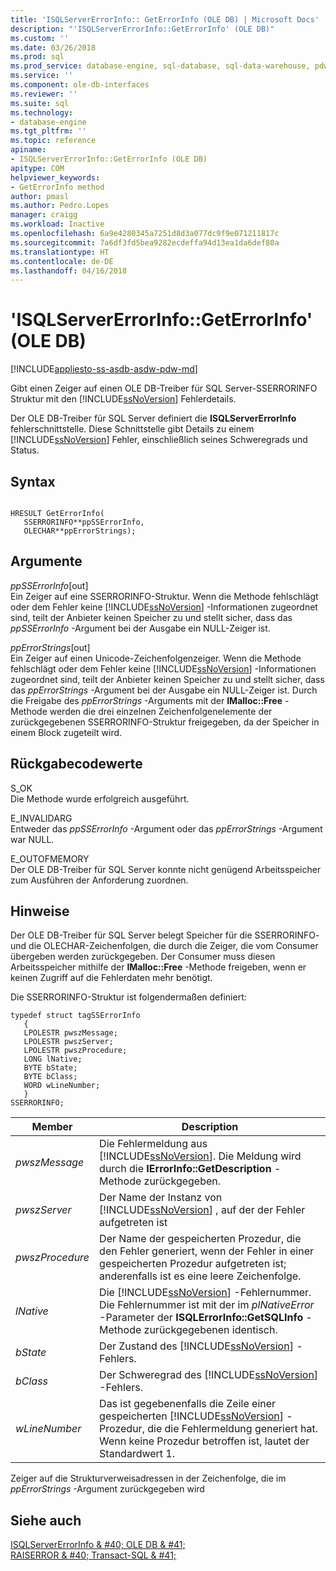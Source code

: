```yaml
---
title: 'ISQLServerErrorInfo:: GetErrorInfo (OLE DB) | Microsoft Docs'
description: "'ISQLServerErrorInfo::GetErrorInfo' (OLE DB)"
ms.custom: ''
ms.date: 03/26/2018
ms.prod: sql
ms.prod_service: database-engine, sql-database, sql-data-warehouse, pdw
ms.service: ''
ms.component: ole-db-interfaces
ms.reviewer: ''
ms.suite: sql
ms.technology:
- database-engine
ms.tgt_pltfrm: ''
ms.topic: reference
apiname:
- ISQLServerErrorInfo::GetErrorInfo (OLE DB)
apitype: COM
helpviewer_keywords:
- GetErrorInfo method
author: pmasl
ms.author: Pedro.Lopes
manager: craigg
ms.workload: Inactive
ms.openlocfilehash: 6a9e4280345a7251d8d3a077dc9f9e071211817c
ms.sourcegitcommit: 7a6df3fd5bea9282ecdeffa94d13ea1da6def80a
ms.translationtype: HT
ms.contentlocale: de-DE
ms.lasthandoff: 04/16/2018
---
```

# <a name="isqlservererrorinfogeterrorinfo-ole-db"></a>'ISQLServerErrorInfo::GetErrorInfo' (OLE DB)
[!INCLUDE[appliesto-ss-asdb-asdw-pdw-md](../../../includes/appliesto-ss-asdb-asdw-pdw-md.md)]

  Gibt einen Zeiger auf einen OLE DB-Treiber für SQL Server-SSERRORINFO Struktur mit den [!INCLUDE[ssNoVersion](../../../includes/ssnoversion-md.md)] Fehlerdetails.  
  
 Der OLE DB-Treiber für SQL Server definiert die **ISQLServerErrorInfo** fehlerschnittstelle. Diese Schnittstelle gibt Details zu einem [!INCLUDE[ssNoVersion](../../../includes/ssnoversion-md.md)] Fehler, einschließlich seines Schweregrads und Status.  

  
## <a name="syntax"></a>Syntax  
  
```  
  
HRESULT GetErrorInfo(  
   SSERRORINFO**ppSSErrorInfo,  
   OLECHAR**ppErrorStrings);  
```  
  
## <a name="arguments"></a>Argumente  
 *ppSSErrorInfo*[out]  
 Ein Zeiger auf eine SSERRORINFO-Struktur. Wenn die Methode fehlschlägt oder dem Fehler keine [!INCLUDE[ssNoVersion](../../../includes/ssnoversion-md.md)] -Informationen zugeordnet sind, teilt der Anbieter keinen Speicher zu und stellt sicher, dass das *ppSSErrorInfo* -Argument bei der Ausgabe ein NULL-Zeiger ist.  
  
 *ppErrorStrings*[out]  
 Ein Zeiger auf einen Unicode-Zeichenfolgenzeiger. Wenn die Methode fehlschlägt oder dem Fehler keine [!INCLUDE[ssNoVersion](../../../includes/ssnoversion-md.md)] -Informationen zugeordnet sind, teilt der Anbieter keinen Speicher zu und stellt sicher, dass das *ppErrorStrings* -Argument bei der Ausgabe ein NULL-Zeiger ist. Durch die Freigabe des *ppErrorStrings* -Arguments mit der **IMalloc::Free** -Methode werden die drei einzelnen Zeichenfolgenelemente der zurückgegebenen SSERRORINFO-Struktur freigegeben, da der Speicher in einem Block zugeteilt wird.  
  
## <a name="return-code-values"></a>Rückgabecodewerte  
 S_OK  
 Die Methode wurde erfolgreich ausgeführt.  
  
 E_INVALIDARG  
 Entweder das *ppSSErrorInfo* -Argument oder das *ppErrorStrings* -Argument war NULL.  
  
 E_OUTOFMEMORY  
 Der OLE DB-Treiber für SQL Server konnte nicht genügend Arbeitsspeicher zum Ausführen der Anforderung zuordnen.  
  
## <a name="remarks"></a>Hinweise  
 Der OLE DB-Treiber für SQL Server belegt Speicher für die SSERRORINFO- und die OLECHAR-Zeichenfolgen, die durch die Zeiger, die vom Consumer übergeben werden zurückgegeben. Der Consumer muss diesen Arbeitsspeicher mithilfe der **IMalloc::Free** -Methode freigeben, wenn er keinen Zugriff auf die Fehlerdaten mehr benötigt.  
  
 Die SSERRORINFO-Struktur ist folgendermaßen definiert:  
  
```  
typedef struct tagSSErrorInfo  
   {  
   LPOLESTR pwszMessage;  
   LPOLESTR pwszServer;  
   LPOLESTR pwszProcedure;  
   LONG lNative;  
   BYTE bState;  
   BYTE bClass;  
   WORD wLineNumber;  
   }  
SSERRORINFO;  
```  
  
|Member|Description|  
|------------|-----------------|  
|*pwszMessage*|Die Fehlermeldung aus [!INCLUDE[ssNoVersion](../../../includes/ssnoversion-md.md)]. Die Meldung wird durch die **IErrorInfo::GetDescription** -Methode zurückgegeben.|  
|*pwszServer*|Der Name der Instanz von [!INCLUDE[ssNoVersion](../../../includes/ssnoversion-md.md)] , auf der der Fehler aufgetreten ist|  
|*pwszProcedure*|Der Name der gespeicherten Prozedur, die den Fehler generiert, wenn der Fehler in einer gespeicherten Prozedur aufgetreten ist; anderenfalls ist es eine leere Zeichenfolge.|  
|*lNative*|Die [!INCLUDE[ssNoVersion](../../../includes/ssnoversion-md.md)] -Fehlernummer. Die Fehlernummer ist mit der im *plNativeError* -Parameter der **ISQLErrorInfo::GetSQLInfo** -Methode zurückgegebenen identisch.|  
|*bState*|Der Zustand des [!INCLUDE[ssNoVersion](../../../includes/ssnoversion-md.md)] -Fehlers.|  
|*bClass*|Der Schweregrad des [!INCLUDE[ssNoVersion](../../../includes/ssnoversion-md.md)] -Fehlers.|  
|*wLineNumber*|Das ist gegebenenfalls die Zeile einer gespeicherten [!INCLUDE[ssNoVersion](../../../includes/ssnoversion-md.md)] -Prozedur, die die Fehlermeldung generiert hat. Wenn keine Prozedur betroffen ist, lautet der Standardwert 1.|  
  
 Zeiger auf die Strukturverweisadressen in der Zeichenfolge, die im *ppErrorStrings* -Argument zurückgegeben wird  
  
## <a name="see-also"></a>Siehe auch  
 [ISQLServerErrorInfo & #40; OLE DB & #41;](http://msdn.microsoft.com/library/a8323b5c-686a-4235-a8d2-bda43617b3a1)   
 [RAISERROR & #40; Transact-SQL & #41;](../../../t-sql/language-elements/raiserror-transact-sql.md)  
  
  
